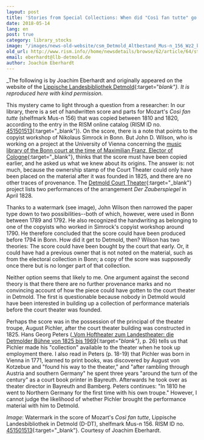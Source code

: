 ```yaml
---
layout: post
title: 'Stories from Special Collections: When did "Così fan tutte" go to Detmold?'
date: 2018-05-14
lang: en
post: true
category: library_stocks
image: "/images/news-old-website/csm_Detmold_Altbestand_Mus-n_156_Wz2_kl_7333719be9.jpg"
old_url: http://www.rism.info//home/newsdetails/browse/62/article/64/stories-from-special-collections-when-did-cosi-fan-tutte-go-to-detmold.html
email: eberhardt@llb-detmold.de
author: Joachim Eberhardt
---
```



_The following is by Joachim Eberhardt and originally appeared on the website of the [Lippische Landesbibliothek Detmold](http://www.llb-detmold.de/aktuelles/aktuelles-detail/article/geschichten-aus-dem-altbestand-wann-kam-cosi-fan-tutte-nach-detmold.html){:target="_blank"}. It is reproduced here with kind permission._

This mystery came to light through a question from a researcher: In our library, there is a set of handwritten score and parts for Mozart's _Così fan tutte_ (shelfmark Mus-n 156) that was copied between 1810 and 1820, according to the entry in the RISM online catalog (RISM ID no. [451501513](https://opac.rism.info/search?id=451501513){:target="_blank"}). On the score, there is a note that points to the copyist workshop of Nikolaus Simrock in Bonn. But John D. Wilson, who is working on a project at the University of Vienna concerning the [music library of the Bonn court at the time of Maximilian Franz, Elector of Cologne](http://musikwissenschaft.univie.ac.at/projekte/musicmaximilianfranz/sacred-music-library-of-maximilian-franz-english/){:target="_blank"}, thinks that the score must have been copied earlier, and he asked us what we knew about its origins. The answer is: not much, because the ownership stamp of the Court Theater could only have been placed on the material after it was founded in 1825, and there are no other traces of provenance. The [Detmold Court Theater](http://hoftheater-detmold.de/?page_id=386){:target="_blank"} project lists two performances of the arrangement _Der Zauberspiegel_ in April 1828.

Thanks to a watermark (see image), John Wilson then narrowed the paper type down to two possibilities--both of which, however, were used in Bonn between 1789 and 1792. He also recognized the handwriting as belonging to one of the copyists who worked in Simrock's copyist workshop around 1790. He therefore concluded that the score could have been produced before 1794 in Bonn. How did it get to Detmold, then? Wilson has two theories: The score could have been bought by the court that early. Or, it could have had a previous owner that is not noted on the material, such as from the electoral collection in Bonn; a copy of the score was supposedly once there but is no longer part of that collection.

Neither option seems that likely to me. One argument against the second theory is that there there are no further provenance marks and no convincing account of how the piece could have gotten to the court theater in Detmold. The first is questionable because nobody in Detmold would have been interested in building up a collection of performance materials before the court theater was founded.

Perhaps the score was in the possession of the principal of the theater troupe, August Pichler, after the court theater building was constructed in 1825. Hans Georg Peters (_[Vom Hoftheater zum Landestheater: die Detmolder Bühne von 1825 bis 1969](http://www.worldcat.org/oclc/462223504){:target="_blank"}_, p. 26) tells us that Pichler made his "collection" available to the theater when he took up employment there. I also read in Peters (p. 18-19) that Pichler was born in Vienna in 1771, learned to print books, was discovered by August von Kotzebue and "found his way to the theater," and "after rambling through Austria and southern Germany" he spent three years "around the turn of the century" as a court book printer in Bayreuth. Afterwards he took over as theater director in Bayreuth and Bamberg. Peters continues: "In 1810 he went to Northern Germany for the first time with his own troupe." However, I cannot judge the likelihood of whether Pichler brought the performance material with him to Detmold.


_Image_: Watermark in the score of Mozart's _Così fan tutte_, Lippische Landesbibliothek in Detmold (D-DT), shelfmark Mus-n 156. RISM ID no. [451501513](https://opac.rism.info/search?id=451501513){:target="_blank"}. Courtesy of Joachim Eberhardt.



<script type="text/javascript">var switchTo5x=true;</script><script type="text/javascript" src="http://w.sharethis.com/button/buttons.js"></script><script type="text/javascript">stLight.options({publisher: "9b601438-1ce1-49d8-bfd7-9cff5df54c17", doNotHash: false, doNotCopy: false, hashAddressBar: false});</script>